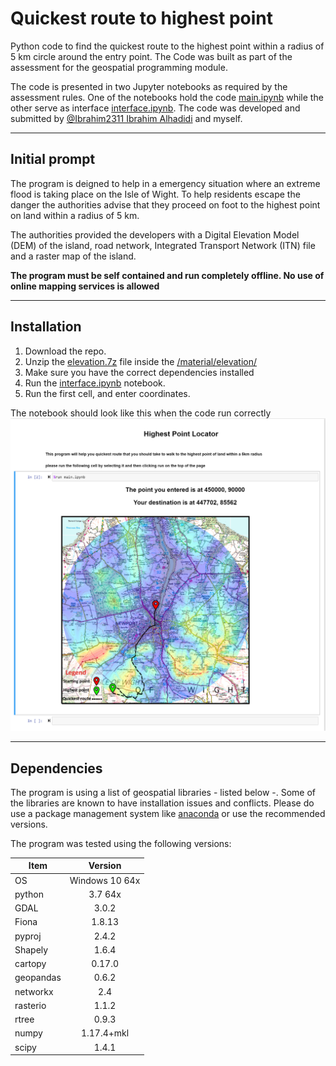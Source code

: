 # Quickest route to highest point
Python code to find the quickest route to the highest point within a radius of 5 km circle around the entry point. The Code was built as part of the assessment for the geospatial programming module. 

The code is presented in two Jupyter notebooks as required by the assessment rules. One of the notebooks hold the code [main.ipynb](https://github.com/razekmh/Quickest-route-to-highest-point/blob/master/main.ipynb) while the other serve as interface [interface.ipynb](https://github.com/razekmh/Quickest-route-to-highest-point/blob/master/interface.ipynb). The code was developed and submitted by [@Ibrahim2311 Ibrahim Alhadidi](https://github.com/Ibrahim2311) and myself. 
***

## Initial prompt
The program is deigned to help in a emergency situation where an extreme flood is taking place on the Isle of Wight. To help residents escape the danger the authorities advise that they proceed on foot to the highest point on land within a radius of 5 km. 

The authorities provided the developers with a Digital Elevation Model (DEM) of the island, road network,  Integrated Transport Network (ITN) file and a raster map of the island. 

**The program must be self contained and run completely offline. No use of online mapping services is allowed**

*** 
## Installation
1. Download the repo.
2. Unzip the [elevation.7z](Quickest-route-to-highest-point/material/elevation/) file inside the [/material/elevation/](https://github.com/razekmh/Quickest-route-to-highest-point/tree/master/material/elevation)
3. Make sure you have the correct dependencies installed
4. Run the [interface.ipynb](https://github.com/razekmh/Quickest-route-to-highest-point/blob/master/interface.ipynb) notebook. 
5. Run the first cell, and enter coordinates.

The notebook should look like this when the code run correctly 
![Interface](https://github.com/razekmh/Quickest-route-to-highest-point/blob/master/images/interface-ipynb.png "Interface")
***

## Dependencies

The program is using a list of geospatial libraries - listed below -. Some of the libraries are known to have installation issues and conflicts. Please do use a package management system like [anaconda](https://www.anaconda.com/) or use the recommended versions. 

The program was tested using the following versions: 

| Item          | Version       |
| ------------- |:-------------:|
| OS            |Windows 10 64x|
| python        |3.7 64x|
| GDAL          |3.0.2|
| Fiona         |1.8.13|
| pyproj         |2.4.2|
| Shapely       |1.6.4|
| cartopy       |0.17.0|
| geopandas     |0.6.2|
| networkx      |2.4|
| rasterio      |1.1.2|
| rtree         |0.9.3|
| numpy         |1.17.4+mkl|
| scipy         |1.4.1|


